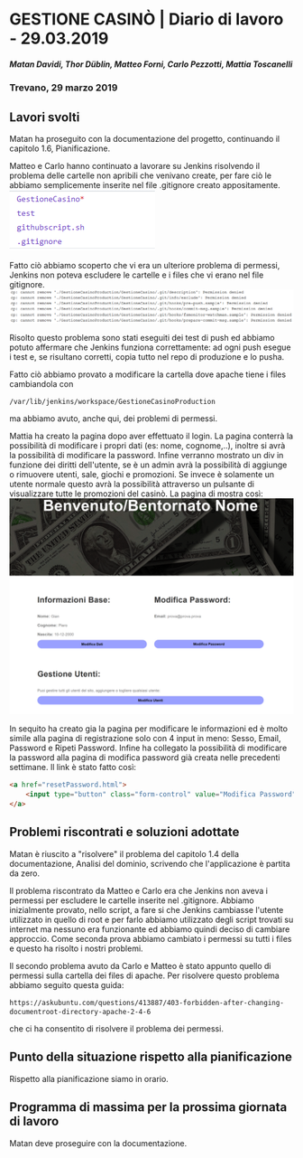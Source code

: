 # GESTIONE CASINÒ | Diario di lavoro - 29.03.2019
##### Matan Davidi, Thor Düblin, Matteo Forni, Carlo Pezzotti, Mattia Toscanelli
### Trevano, 29 marzo 2019

## Lavori svolti
Matan ha proseguito con la documentazione del progetto, continuando il capitolo 1.6, Pianificazione.

Matteo e Carlo hanno continuato a lavorare su Jenkins risolvendo il problema delle cartelle non apribili che venivano create, per fare ciò le abbiamo semplicemente inserite nel file .gitignore creato appositamente.
![.gitignore file](../media/Gitignore.png)

Fatto ciò abbiamo scoperto che vi era un ulteriore problema di permessi, Jenkins non poteva escludere le cartelle e i files che vi erano nel file gitignore.
![Error cp](../media/JenkinsCpError.png)

Risolto questo problema sono stati eseguiti dei test di push ed abbiamo potuto affermare che Jenkins funziona correttamente: ad ogni push esegue i test e, se risultano corretti, copia tutto nel repo di produzione e lo pusha.

Fatto ciò abbiamo provato a modificare la cartella dove apache tiene i files cambiandola con
```
/var/lib/jenkins/workspace/GestioneCasinoProduction
```
ma abbiamo avuto, anche qui, dei problemi di permessi.

Mattia ha creato la pagina dopo aver effettuato il login. La pagina conterrà la possibilità di modificare i propri dati (es: nome, cognome,..), inoltre si avrà la possibilità di modificare la password. Infine verranno mostrato un div in funzione dei diritti dell'utente, se è un admin avrà la possibilità di aggiunge o rimuovere utenti, sale, giochi e promozioni. Se invece è solamente un utente normale questo avrà la possibilità attraverso un pulsante di visualizzare tutte le promozioni del casinò. La pagina di mostra così:
![Error cp](../media/paginaProfilo.PNG)

In sequito ha creato gia la pagina per modificare le informazioni ed è molto simile alla pagina di registrazione solo con 4 input in meno: Sesso, Email, Password e Ripeti Password. Infine ha collegato la possibilità di modificare la password alla pagina di modifica password già creata nelle precedenti settimane. Il link è stato fatto così:

```html
<a href="resetPassword.html">
	<input type="button" class="form-control" value="Modifica Password" id="modify-password">
</a>
```


##  Problemi riscontrati e soluzioni adottate
Matan è riuscito a "risolvere" il problema del capitolo 1.4 della documentazione, Analisi del dominio, scrivendo che l'applicazione è partita da zero.

Il problema riscontrato da Matteo e Carlo era che Jenkins non aveva i permessi per escludere le cartelle inserite nel .gitignore. Abbiamo inizialmente provato, nello script, a fare si che Jenkins cambiasse l'utente utilizzato in quello di root e per farlo abbiamo utilizzato degli script trovati su internet ma nessuno era funzionante ed abbiamo quindi deciso di cambiare approccio. Come seconda prova abbiamo cambiato i permessi su tutti i files e questo ha risolto i nostri problemi.

Il secondo problema avuto da Carlo e Matteo è stato appunto quello di permessi sulla cartella dei files di apache. Per risolvere questo problema abbiamo seguito questa guida:
```
https://askubuntu.com/questions/413887/403-forbidden-after-changing-documentroot-directory-apache-2-4-6
```
che ci ha consentito di risolvere il problema dei permessi.

##  Punto della situazione rispetto alla pianificazione
Rispetto alla pianificazione siamo in orario.

## Programma di massima per la prossima giornata di lavoro
Matan deve proseguire con la documentazione.
